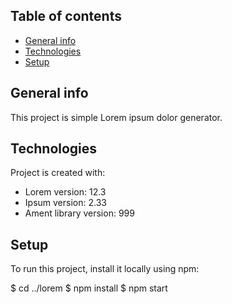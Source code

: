 ## Table of contents
* [General info](##general-info)
* [Technologies](##technologies)
* [Setup](##setup)
## General info
This project is simple Lorem ipsum dolor generator.
## Technologies
Project is created with:
* Lorem version: 12.3
* Ipsum version: 2.33
* Ament library version: 999
## Setup
To run this project, install it locally using npm:

$ cd ../lorem
$ npm install
$ npm start
